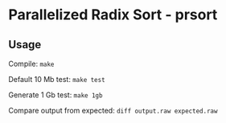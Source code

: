 # Parallelized Radix Sort - prsort

## Usage

Compile: `make`

Default 10 Mb test: `make test`

Generate 1 Gb test: `make 1gb`

Compare output from expected: `diff output.raw expected.raw`
